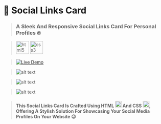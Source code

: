 # 📱 Social Links Card 
> ### A Sleek And Responsive Social Links Card For Personal Profiles 🔥

> <img src="https://cdn.jsdelivr.net/gh/devicons/devicon/icons/html5/html5-original.svg" height="40" alt="html5 logo"  /> <img src="https://cdn.jsdelivr.net/gh/devicons/devicon/icons/css3/css3-original.svg" height="40" alt="css3 logo"  />

> [![Live Demo](https://img.shields.io/badge/Live%20Demo-View%20Here-blue?style=for-the-badge&logo=appveyor)](https://mobinfazli.github.io/SocialLinks-Card/)

> ![alt text](Demo/DesktopView.png)

> ![alt text](Demo/MacbookView.png)

> ![alt text](Demo/IphoneView.png)

> #### This Social Links Card Is Crafted Using HTML <img src="https://cdn.jsdelivr.net/gh/devicons/devicon/icons/html5/html5-original.svg" height="20" alt="html5 logo"  /> And CSS <img src="https://cdn.jsdelivr.net/gh/devicons/devicon/icons/css3/css3-original.svg" height="20" alt="css3 logo"  />, Offering A Stylish Solution For Showcasing Your Social Media Profiles On Your Website 😉

